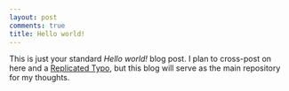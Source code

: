 ```yaml
---
layout: post
comments: true
title: Hello world!
---
```


This is just your standard *Hello world!* blog post. I plan to cross-post on here and a [Replicated Typo](http://www.replicatedtypo.com), but this blog will serve as the main repository for my thoughts. 

